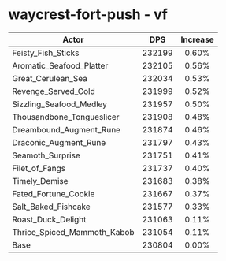 # waycrest-fort-push - vf
| Actor | DPS | Increase |
|---|:---:|:---:|
|Feisty_Fish_Sticks|232199|0.60%|
|Aromatic_Seafood_Platter|232105|0.56%|
|Great_Cerulean_Sea|232034|0.53%|
|Revenge_Served_Cold|231999|0.52%|
|Sizzling_Seafood_Medley|231957|0.50%|
|Thousandbone_Tongueslicer|231908|0.48%|
|Dreambound_Augment_Rune|231874|0.46%|
|Draconic_Augment_Rune|231797|0.43%|
|Seamoth_Surprise|231751|0.41%|
|Filet_of_Fangs|231737|0.40%|
|Timely_Demise|231683|0.38%|
|Fated_Fortune_Cookie|231667|0.37%|
|Salt_Baked_Fishcake|231577|0.33%|
|Roast_Duck_Delight|231063|0.11%|
|Thrice_Spiced_Mammoth_Kabob|231054|0.11%|
|Base|230804|0.00%|

